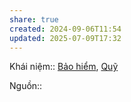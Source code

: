 ```yaml
---
share: true
created: 2024-09-06T11:54
updated: 2025-07-09T17:32
---
```

Khái niệm:: [Bảo hiểm](../../../../%CE%9E%20Kh%C3%A1i%20ni%E1%BB%87m/B%E1%BA%A3o%20hi%E1%BB%83m.md), [Quỹ](../../../../%CE%9E%20Kh%C3%A1i%20ni%E1%BB%87m/Qu%E1%BB%B9.md)

Nguồn:: 
